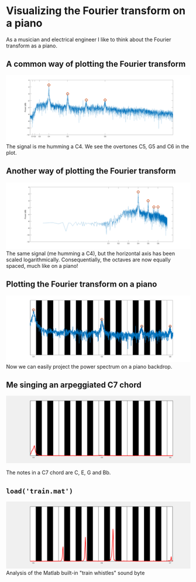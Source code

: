 # Visualizing the Fourier transform on a piano
As a musician and electrical engineer I like to think about the Fourier transform as a piano.

## A common way of plotting the Fourier transform
![](pngs/c-linear-freq.png)
The signal is me humming a C4. We see the overtones C5, G5 and C6 in the plot.

## Another way of plotting the Fourier transform
![](pngs/c-log-freq.png)
The same signal (me humming a C4), but the horizontal axis has been scaled logarithmically. Consequentially, the octaves are now equally spaced, much like on a piano!

## Plotting the Fourier transform on a piano
![](pngs/c-piano.png)
Now we can easily project the power spectrum on a piano backdrop.

## Me singing an arpeggiated C7 chord
![](gifs/c7.gif)

The notes in a C7 chord are C, E, G and Bb.

## `load('train.mat')`
![](gifs/train.gif)
Analysis of the Matlab built-in "train whistles" sound byte

